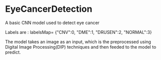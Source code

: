 # EyeCancerDetection

A basic CNN model used to detect eye cancer


Labels are : labelsMap= {"CNV":0, "DME":1, "DRUSEN":2, "NORMAL":3}


The model takes an image as an input, which is the preprocessed using Digital Image Processing(DIP) techniques and then feeded to the model to predict.
